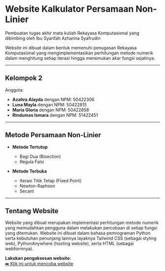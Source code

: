 # Website Kalkulator Persamaan Non-Linier
Pembuatan tugas akhir mata kuliah Rekayasa Komputasional yang dibimbing oleh Ibu Syarifah Azharina Syafrudin

Website ini dibuat dalam bentuk memenuhi penugasan Rekayasa Komputasional yang mengimplementasikan perhitungan metode numerik dalam menghitung setiap iterasi hingga menemukan akar fungsi sejatinya.

---

## Kelompok 2

Anggota:  
- **Azahra Alayda** dengan NPM: 50422306
- **Luna Mayla** dengan NPM: 50422815
- **Maria Gloria** dengan NPM: 50422858
- **Rindumas Ismara** dengan NPM: 51422451

---

## Metode Persamaan Non-Linier

- **Metode Tertutup**  
  - Bagi Dua (Bisection)  
  - Regula Falsi

- **Metode Terbuka** 
  - Iterasi Titik Tetap (Fixed Point)
  - Newton-Raphson  
  - Secant  

---

## Tentang Website

Website yang dibuat merupakan implementasi perhitungan metode numerik yang memudahkan pengguna dalam melakukan percobaan di setiap fungsi yang ditemukan. Website ini dibuat dalam bahasa pemrograman Python serta kebutuhan penunjang lainnya layaknya Tailwind CSS (sebagai styling web), PythonAnywhere (hosting website), serta HTML (sebagai webformnya).

**Lakukan pengaksesan website:**  
[➡️ Klik ini untuk mencoba website](link)